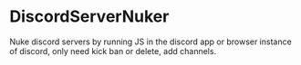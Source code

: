 # DiscordServerNuker
Nuke discord servers by running JS in the discord app or browser instance of discord, only need kick ban or delete, add channels.
